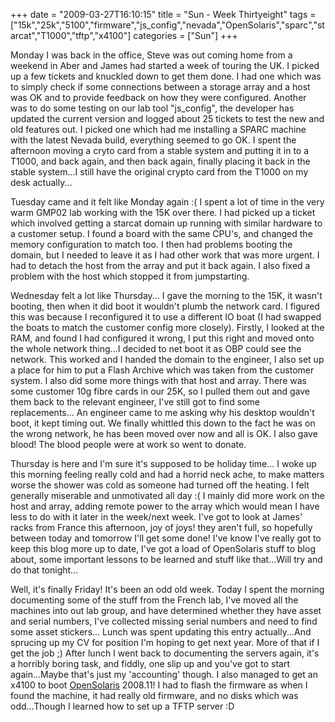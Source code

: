 +++
date = "2009-03-27T16:10:15"
title = "Sun - Week Thirtyeight"
tags = ["15k","25k","5100","firmware","js_config","nevada","OpenSolaris","sparc","starcat","T1000","tftp","x4100"]
categories = ["Sun"]
+++

Monday I was back in the office, Steve was out coming home from a weekend in Aber and James had started a week of touring the UK.
I picked up a few tickets and knuckled down to get them done. I had one which was to simply check if some connections between a storage array and a host was OK and to provide feedback on how they were configured.
Another was to do some testing on our lab tool "js\_config", the developer has updated the current version and logged about 25 tickets to test the new and old features out. I picked one which had me installing a SPARC machine with the latest Nevada build, everything seemed to go OK.
I spent the afternoon moving a cryto card from a stable system and putting it in to a T1000, and back again, and then back again, finally placing it back in the stable system...I still have the original crypto card from the T1000 on my desk actually...

Tuesday came and it felt like Monday again :(
I spent a lot of time in the very warm GMP02 lab working with the 15K over there. I had picked up a ticket which involved getting a starcat domain up running with similar hardware to a customer setup.
I found a board with the same CPU's, and changed the memory configuration to match too. I then had problems booting the domain, but I needed to leave it as I had other work that was more urgent.
I had to detach the host from the array and put it back again. I also fixed a problem with the host which stopped it from jumpstarting.

Wednesday felt a lot like Thursday...
I gave the morning to the 15K, it wasn't booting, then when it did boot it wouldn't plumb the network card. I figured this was because I reconfigured it to use a different IO boat (I had swapped the boats to match the customer config more closely). Firstly, I looked at the RAM, and found I had configured it wrong, I put this right and moved onto the whole network thing...I decided to net boot it as OBP could see the network. This worked and I handed the domain to the engineer, I also set up a place for him to put a Flash Archive which was taken from the customer system.
I also did some more things with that host and array.
There was some customer 10g fibre cards in our 25K, so I pulled them out and gave them back to the relevant engineer, I've still got to find some replacements...
An engineer came to me asking why his desktop wouldn't boot, it kept timing out. We finally whittled this down to the fact he was on the wrong network, he has been moved over now and all is OK.
I also gave blood! The blood people were at work so went to donate.

Thursday is here and I'm sure it's supposed to be holiday time...
I woke up this morning feeling really cold and had a horrid neck ache, to make matters worse the shower was cold as someone had turned off the heating. I felt generally miserable and unmotivated all day :(
I mainly did more work on the host and array, adding remote power to the array which would mean I have less to do with it later in the week/next week.
I've got to look at James' racks from France this afternoon, joy of joys! they aren't full, so hopefully between today and tomorrow I'll get some done!
I've know I've really got to keep this blog more up to date, I've got a load of OpenSolaris stuff to blog about, some important lessons to be learned and stuff like that...Will try and do that tonight...

Well, it's finally Friday! It's been an odd old week.
Today I spent the morning documenting some of the stuff from the French lab, I've moved all the machines into out lab group, and have determined whether they have asset and serial numbers, I've collected missing serial numbers and need to find some asset stickers...
Lunch was spent updating this entry actually...And sprucing up my CV for position I'm hoping to get next year. More of that if I get the job ;)
After lunch I went back to documenting the servers again, it's a horribly boring task, and fiddly, one slip up and you've got to start again...Maybe that's just my 'accounting' though.
I also managed to get an x4100 to boot [OpenSolaris][1] 2008.11! I had to flash the firmware as when I found the machine, it had really old firmware, and no disks which was odd...Though I learned how to set up a TFTP server :D

  [1]: http://www.opensolaris.com/
